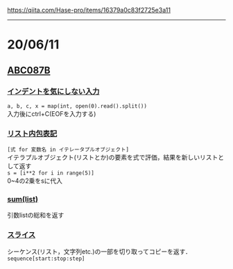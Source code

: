 https://qiita.com/Hase-pro/items/16379a0c83f2725e3a11

___
# 20/06/11
## [ABC087B](https://qiita.com/watyanabe164/items/f6236b4c8bbd90def964)

### [インデントを気にしない入力](https://qiita.com/kyuna/items/8ee8916c2f4e36321a1c)
`a, b, c, x = map(int, open(0).read().split())`  
入力後にctrl+C(EOFを入力する)

### [リスト内包表記](https://note.nkmk.me/python-list-comprehension/)  
`[式 for 変数名 in イテレータプルオブジェクト]`  
イテラプルオブジェクト(リストとか)の要素を式で評価，結果を新しいリストとして返す  
`s = [i**2 for i in range(5)]`  
0~4の2乗をsに代入

### [sum(list)](https://pycarnival.com/sum/)  
引数listの総和を返す

### [スライス](https://qiita.com/tanuk1647/items/276d2be36f5abb8ea52e)
シーケンス(リスト，文字列etc.)の一部を切り取ってコピーを返す．
`sequence[start:stop:step]`